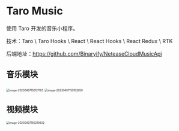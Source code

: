 # Taro Music

使用 Taro 开发的音乐小程序。

技术：Taro \ Taro Hooks \ React \ React Hooks \ React Redux \ RTK

后端地址：https://github.com/Binaryify/NeteaseCloudMusicApi

## 音乐模块

<img src="https://cdn.jsdelivr.net/gh/zb980921/blog-assets/images/image-20230407150121165.png" alt="image-20230407150121165" style="zoom:50%;" />

<img src="https://cdn.jsdelivr.net/gh/zb980921/blog-assets/images/image-20230407150102858.png" alt="image-20230407150102858" style="zoom:50%;" />

## 视频模块

<img src="https://cdn.jsdelivr.net/gh/zb980921/blog-assets/images/image-20230407150210632.png" alt="image-20230407150210632" style="zoom:50%;" />
